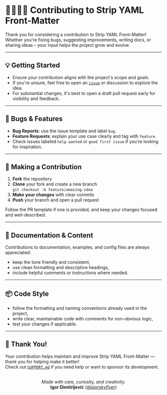 # 🫱🏼‍🫲🏼 Contributing to Strip YAML Front-Matter

Thank you for considering a contribution to Strip YAML Front-Matter! Whether you're fixing bugs, suggesting improvements, writing docs, or sharing ideas – your input helps the project grow and evolve.

---

## 💡 Getting Started

- Ensure your contribution aligns with the project's scope and goals.
- If you're unsure, feel free to open an [`issue`](https://github.com/igorskyflyer/npm-strip-yaml-front-matter/issues) or discussion to explore the idea.
- For substantial changes, it's best to open a draft pull request early for visibility and feedback.

---

## 🐛 Bugs & Features

- **Bug Reports**: use the issue template and label `bug`.
- **Feature Requests**: explain your use case clearly and tag with `feature`.
- Check issues labeled `help wanted` or `good first issue` if you're looking for inspiration.

---

## 🔧 Making a Contribution

1. **Fork** the repository
2. **Clone** your fork and create a new branch  
   `git checkout -b feature/amazing-idea`
3. **Make your changes** with clear commits
4. **Push** your branch and open a pull request

Follow the PR template if one is provided, and keep your changes focused and well-described.

---

## 📝 Documentation & Content

Contributions to documentation, examples, and config files are always appreciated:

- keep the tone friendly and consistent,
- use clean formatting and descriptive headings,
- include helpful comments or instructions where needed.

---

## 📦 Code Style

- follow the formatting and naming conventions already used in the project,
- write clear, maintainable code with comments for non-obvious logic,
- test your changes if applicable.

---

## 💖 Thank You!

Your contribution helps maintain and improve Strip YAML Front-Matter — thank you for helping make it better!  
Check out [`SUPPORT.md`](https://github.com/igorskyflyer/npm-strip-yaml-front-matter/blob/main/SUPPORT.md) if you need help or want to sponsor its development.

<br>

<div align="center">
  <em>Made with care, curiosity, and creativity.</em>
  <br>
  <strong>Igor Dimitrijević</strong> (<a href="https://github.com/igorskyflyer"><em>@igorskyflyer</em></a>)
</div>
